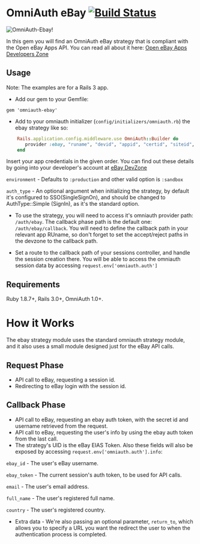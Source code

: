# OmniAuth eBay [![Build Status](https://secure.travis-ci.org/TheGiftsProject/omniauth-ebay.png)](http://travis-ci.org/TheGiftsProject/omniauth-ebay)

![OmniAuth-Ebay!](http://dl.dropbox.com/u/7525692/omniauthebay.png)

In this gem you will find an OmniAuth eBay strategy that is compliant with the Open eBay Apps API.
You can read all about it here: [Open eBay Apps Developers Zone](http://developer.ebay.com/DevZone/open-ebay-apps/Concepts/OpeneBayUGDev.html)

## Usage

Note: The examples are for a Rails 3 app.

* Add our gem to your Gemfile:

`gem 'omniauth-ebay'`

* Add to your omniauth initializer (`config/initializers/omniauth.rb`) the ebay strategy like so:

```ruby
    Rails.application.config.middleware.use OmniAuth::Builder do
       provider :ebay, "runame", "devid", "appid", "certid", "siteid", "environment", "auth_type"
    end
```

Insert your app credentials in the given order. You can find out these details by going into your developer's account at [eBay DevZone](https://developer.ebay.com/DevZone/account/)

`environment` - Defaults to `:production` and other valid option is `:sandbox`

`auth_type` - An optional argument when initializing the strategy, by default it's configured to SSO(SingleSignOn),
and should be changed to AuthType::Simple (SignIn), as it's the standard option.

* To use the strategy, you will need to access it's omniauth provider path: `/auth/ebay`. The callback phase path is the default one: `/auth/ebay/callback`.
You will need to define the callback path in your relevant app RUname, so don't forget to set the accept/reject paths in the devzone to the callback path.

* Set a route to the callback path of your sessions controller, and handle the session creation there. You will be able to access
the omniauth session data by accessing `request.env['omniauth.auth']`

## Requirements

Ruby 1.8.7+, Rails 3.0+, OmniAuth 1.0+.

# How it Works

The ebay strategy module uses the standard omniauth strategy module, and it also uses a small module
designed just for the eBay API calls.

## Request Phase

* API call to eBay, requesting a session id.
* Redirecting to eBay login with the session id.

## Callback Phase

* API call to eBay, requesting an ebay auth token, with the secret id and username retrieved from the request.
* API call to eBay, requesting the user's info by using the ebay auth token from the last call.
* The strategy's UID is the eBay EIAS Token. Also these fields will also be exposed by accessing `request.env['omniauth.auth'].info`:

`ebay_id` - The user's eBay username.

`ebay_token` - The current session's auth token, to be used for API calls.

`email` - The user's email address.

`full_name` - The user's registered full name.

`country` - The user's registered country.

* Extra data - We're also passing an optional parameter, `return_to`, which allows you to specify a URL you want the redirect the user to when the authentication process is completed.